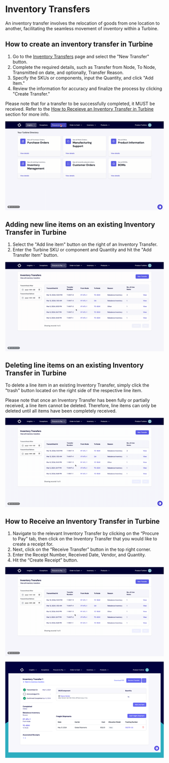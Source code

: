 # Inventory Transfers

An inventory transfer involves the relocation of goods from one location to another, facilitating the seamless movement of inventory within a Turbine.

## How to create an inventory transfer in Turbine

1. Go to the [Inventory Transfers](https://app.helloturbine.com/app/inventory-transfers) page and select the "New Transfer" button.
2. Complete the required details, such as Transfer from Node, To Node, Transmitted on date, and optionally, Transfer Reason.
3. Specify the SKUs or components, input the Quantity, and click "Add Item."
4. Review the information for accuracy and finalize the process by clicking "Create Transfer."

Please note that for a transfer to be successfully completed, it MUST be received. Refer to the [How to Receieve an Inventory Transfer in Turbine](https://docs.helloturbine.com/records/inventory_transfers#how-to-receive-an-inventory-transfer-in-turbine) section for more info.  

![Work Orders](../../static/img/inventory_transfer.gif)

## Adding new line items on an existing Inventory Transfer in Turbine

1. Select the "Add line item" button on the right of an Inventory Transfer.
2. Enter the Turbine SKU or component and Quantity and hit the "Add Transfer Item" button.

![Work Orders](../../static/img/add_line_item.gif)

## Deleting line items on an existing Inventory Transfer in Turbine

To delete a line item in an existing Inventory Transfer, simply click the "trash" button located on the right side of the respective line item.

Please note that once an Inventory Transfer has been fully or partially received, a line item cannot be deleted. Therefore, line items can only be deleted until all items have been completely received.

![Work Orders](../../static/img/delete_line_item.gif)

## How to Receive an Inventory Transfer in Turbine

1. Navigate to the relevant Inventory Transfer by clicking on the “Procure to Pay” tab, then click on the Inventory Transfer that you would like to create a receipt for.
2. Next, click on the “Receive Transfer” button in the top right corner.
3. Enter the Receipt Number, Received Date, Vendor, and Quantity.
4. Hit the “Create Receipt” button.

![Work Orders](../../static/img/transfer_receipt.gif)

![Work Orders](../../static/img/new_inventory_transfer.png)
